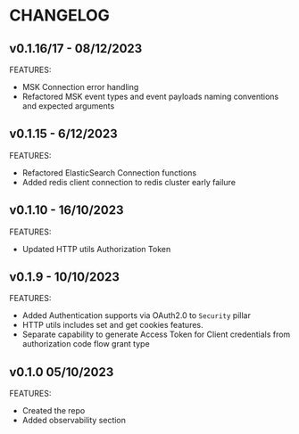 # CHANGELOG

## v0.1.16/17 -  08/12/2023

FEATURES:

* MSK Connection error handling
* Refactored MSK event types and event payloads naming conventions and expected arguments

## v0.1.15 -  6/12/2023

FEATURES:

* Refactored ElasticSearch Connection functions
* Added redis client connection to redis cluster early failure

## v0.1.10 -  16/10/2023

FEATURES:

* Updated HTTP utils Authorization Token

## v0.1.9 -  10/10/2023

FEATURES:

* Added Authentication supports via OAuth2.0 to `Security` pillar
* HTTP utils includes set and get cookies features.
* Separate capability to generate Access Token for Client credentials from authorization code flow grant type


## v0.1.0 05/10/2023

FEATURES:

* Created the repo
* Added observability section
